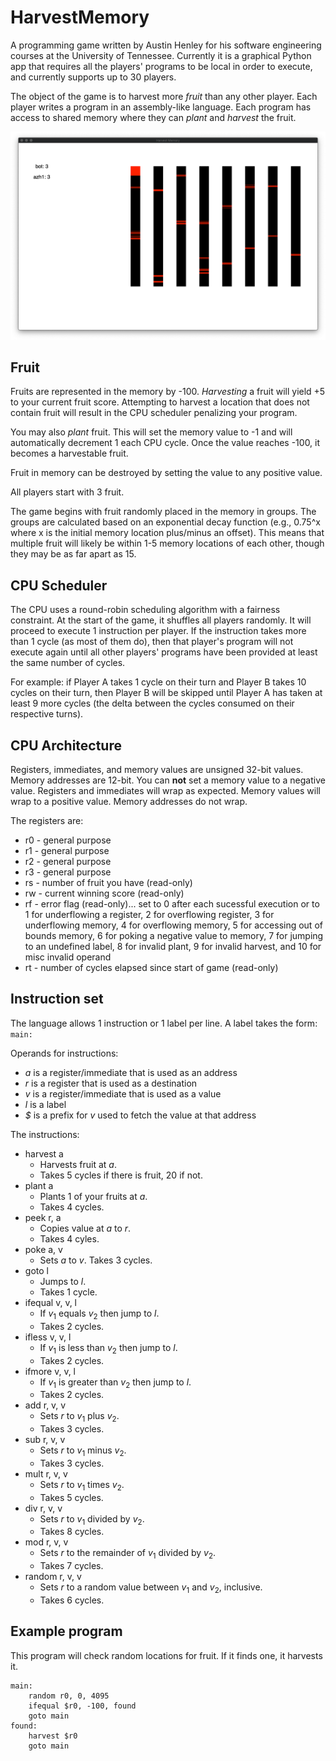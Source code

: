 # HarvestMemory

A programming game written by Austin Henley for his software engineering courses at the University of Tennessee. Currently it is a graphical Python app that requires all the players' programs to be local in order to execute, and currently supports up to 30 players.

The object of the game is to harvest more _fruit_ than any other player. Each player writes a program in an assembly-like language. Each program has access to shared memory where they can _plant_ and _harvest_ the fruit.

![Harvest Memory's GUI.](https://github.com/AZHenley/HarvestMemory/blob/master/screenshot.png "Havest Memory's GUI. The left shows player scores. The right shows the memory. Red is fruit.")


## Fruit

Fruits are represented in the memory by -100. _Harvesting_ a fruit will yield +5 to your current fruit score. Attempting to harvest a location that does not contain fruit will result in the CPU scheduler penalizing your program.

You may also _plant_ fruit. This will set the memory value to -1 and will automatically decrement 1 each CPU cycle. Once the value reaches -100, it becomes a harvestable fruit.

Fruit in memory can be destroyed by setting the value to any positive value.

All players start with 3 fruit.

The game begins with fruit randomly placed in the memory in groups. The groups are calculated based on an exponential decay function (e.g., 0.75^x where x is the initial memory location plus/minus an offset). This means that multiple fruit will likely be within 1-5 memory locations of each other, though they may be as far apart as 15.


## CPU Scheduler

The CPU uses a round-robin scheduling algorithm with a fairness constraint. At the start of the game, it shuffles all players randomly. It will proceed to execute 1 instruction per player. If the instruction takes more than 1 cycle (as most of them do), then that player's program will not execute again until all other players' programs have been provided at least the same number of cycles.

For example: if Player A takes 1 cycle on their turn and Player B takes 10 cycles on their turn, then Player B will be skipped until Player A has taken at least 9 more cycles (the delta between the cycles consumed on their respective turns).


## CPU Architecture

Registers, immediates, and memory values are unsigned 32-bit values. Memory addresses are 12-bit. You can **not** set a memory value to a negative value. Registers and immediates will wrap as expected. Memory values will wrap to a positive value. Memory addresses do not wrap.

The registers are:
* r0  - general purpose
* r1  - general purpose
* r2  - general purpose
* r3  - general purpose
* rs  - number of fruit you have (read-only)
* rw  - current winning score (read-only)
* rf  - error flag (read-only)... set to 0 after each sucessful execution or to 1 for underflowing a register, 2 for overflowing register, 3 for underflowing memory, 4 for overflowing memory, 5 for accessing out of bounds memory, 6 for poking a negative value to memory, 7 for jumping to an undefined label, 8 for invalid plant, 9 for invalid harvest, and 10 for misc invalid operand
* rt  - number of cycles elapsed since start of game (read-only) 


## Instruction set

The language allows 1 instruction or 1 label per line. A label takes the form: `main:`

Operands for instructions: 

* _a_ is a register/immediate that is used as an address
* _r_ is a register that is used as a destination
* _v_ is a register/immediate that is used as a value
* _l_ is a label
* _$_ is a prefix for _v_ used to fetch the value at that address

The instructions:

* harvest a
  * Harvests fruit at _a_.
  * Takes 5 cycles if there is fruit, 20 if not.
* plant a
  * Plants 1 of your fruits at _a_.
  * Takes 4 cycles.
* peek r, a
  * Copies value at _a_ to _r_.
  * Takes 4 cyles.
* poke a, v
  * Sets _a_ to _v_.
  Takes 3 cycles.
* goto l
  * Jumps to _l_.
  * Takes 1 cycle.
* ifequal v, v, l
  * If _v_<sub>1</sub> equals _v_<sub>2</sub> then jump to _l_.
  * Takes 2 cycles.
* ifless v, v, l
  * If _v_<sub>1</sub> is less than _v_<sub>2</sub> then jump to _l_.
  * Takes 2 cycles.
* ifmore v, v, l
  * If _v_<sub>1</sub> is greater than _v_<sub>2</sub> then jump to _l_.
  * Takes 2 cycles.
* add r, v, v
  * Sets _r_ to _v_<sub>1</sub> plus _v_<sub>2</sub>.
  * Takes 3 cycles.
* sub r, v, v
  * Sets _r_ to _v_<sub>1</sub> minus _v_<sub>2</sub>.
  * Takes 3 cycles.
* mult r, v, v
  * Sets _r_ to _v_<sub>1</sub> times _v_<sub>2</sub>.
  * Takes 5 cycles.
* div r, v, v
  * Sets _r_ to _v_<sub>1</sub> divided by _v_<sub>2</sub>.
  * Takes 8 cycles.
* mod r, v, v
  * Sets _r_ to the remainder of _v_<sub>1</sub> divided by _v_<sub>2</sub>.
  * Takes 7 cycles.
* random r, v, v
  * Sets _r_ to a random value between _v_<sub>1</sub> and _v_<sub>2</sub>, inclusive.
  * Takes 6 cycles.


## Example program

This program will check random locations for fruit. If it finds one, it harvests it.

    main:
        random r0, 0, 4095
        ifequal $r0, -100, found
        goto main
    found:
        harvest $r0
        goto main
